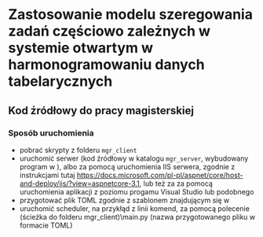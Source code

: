 # Zastosowanie modelu szeregowania zadań częściowo zależnych w systemie otwartym w harmonogramowaniu danych tabelarycznych

## Kod źródłowy do pracy magisterskiej

### Sposób uruchomienia

* pobrać skrypty z folderu `mgr_client`
* uruchomić serwer (kod źródłowy w katalogu `mgr_server`, wybudowany program w ), albo za pomocą uruchomienia IIS serwera, zgodnie z instrukcjami tutaj https://docs.microsoft.com/pl-pl/aspnet/core/host-and-deploy/iis/?view=aspnetcore-3.1, lub też za za pomocą uruchomienia aplikacji z poziomu progamu Visual Studio lub podobnego
* przygotować plik TOML zgodnie z szablonem znajdującym się w
* uruchomić scheduler, na przykłąd z linii komend, za pomocą polecenie
  (ścieżka do folderu mgr_client)\main.py (nazwa przygotowanego pliku w formacie TOML)
